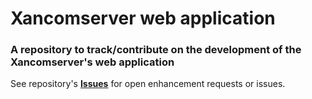 # Xancomserver web application
### A repository to track/contribute on the development of the Xancomserver's web application

See repository's <a href="https://github.com/darklex55/xancomserver-webapp/issues"><b>Issues</b></a> for open enhancement requests or issues.
